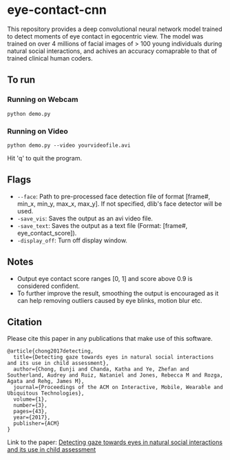 # eye-contact-cnn
This repository provides a deep convolutional neural network model trained to detect moments of eye contact in egocentric view. The model was trained on over 4 millions of facial images of > 100 young individuals during natural social interactions, and achives an accuracy comaprable to that of trained clinical human coders.


## To run
### Running on Webcam
```
python demo.py
```
### Running on Video
```
python demo.py --video yourvideofile.avi
```

Hit 'q' to quit the program.


## Flags
- `--face`: Path to pre-processed face detection file of format [frame#, min_x, min_y, max_x, max_y]. If not specified, dlib's face detector will be used.
- `-save_vis`: Saves the output as an avi video file.
- `-save_text`: Saves the output as a text file (Format: [frame#, eye_contact_score]).
- `-display_off`: Turn off display window.


## Notes
- Output eye contact score ranges [0, 1] and score above 0.9 is considered confident.
- To further improve the result, smoothing the output is encouraged as it can help removing outliers caused by eye blinks, motion blur etc.


## Citation
Please cite this paper in any publications that make use of this software.

```
@article{chong2017detecting,
  title={Detecting gaze towards eyes in natural social interactions and its use in child assessment},
  author={Chong, Eunji and Chanda, Katha and Ye, Zhefan and Southerland, Audrey and Ruiz, Nataniel and Jones, Rebecca M and Rozga, Agata and Rehg, James M},
  journal={Proceedings of the ACM on Interactive, Mobile, Wearable and Ubiquitous Technologies},
  volume={1},
  number={3},
  pages={43},
  year={2017},
  publisher={ACM}
}
```

Link to the paper:
[Detecting gaze towards eyes in natural social interactions and its use in child assessment](https://arxiv.org/pdf/1902.00607.pdf)
